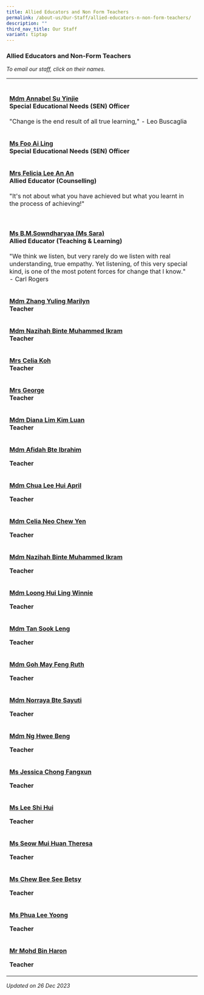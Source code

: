 ```yaml
---
title: Allied Educators and Non Form Teachers
permalink: /about-us/Our-Staff/allied-educators-n-non-form-teachers/
description: ""
third_nav_title: Our Staff
variant: tiptap
---
```

<h3>Allied Educators and Non-Form Teachers</h3><p><em>To email our staff, click on their names.</em></p><table><tbody><tr><th rowspan="1" colspan="1"><p></p></th><th rowspan="1" colspan="1"><p></p></th></tr><tr><td rowspan="1" colspan="1"><p><strong><a href="mailto:su_yin_jie@moe.edu.sg" rel="noopener noreferrer nofollow" target="_blank">Mdm Annabel Su Yinjie</a></strong><br><strong>Special Educational Needs (SEN) Officer</strong><br><br>"Change is the end result of all true learning," - Leo Buscaglia</p></td><td rowspan="1" colspan="1"><p></p></td></tr><tr><td rowspan="1" colspan="1"><p><strong><a href="mailto:foo_ai_ling@moe.edu.sg" rel="noopener noreferrer nofollow" target="_blank">Ms Foo Ai Ling</a></strong><br><strong>Special Educational Needs (SEN) Officer</strong></p></td><td rowspan="1" colspan="1"><p></p></td></tr><tr><td rowspan="1" colspan="1"><p><strong><a href="mailto:ang_an_an_felicia@moe.edu.sg" rel="noopener noreferrer nofollow" target="_blank">Mrs Felicia Lee An An</a></strong><br><strong>Allied Educator (Counselling)</strong><br><br>"It's not about what you have achieved but what you learnt in the process of achieving!"</p></td><td rowspan="1" colspan="1"><p></p></td></tr><tr><td rowspan="1" colspan="1"><p><br><strong><a href="mailto:b_m_sowndharyaa@moe.edu.sg" rel="noopener noreferrer nofollow" target="_blank">Ms B.M.Sowndharyaa (Ms Sara)</a></strong><br><strong>Allied Educator (Teaching &amp; Learning)</strong><br><br>"We think we listen, but very rarely do we listen with real understanding, true empathy. Yet listening, of this very special kind, is one of the most potent forces for change that I know." - Carl Rogers<br></p></td><td rowspan="1" colspan="1"><p></p></td></tr><tr><td rowspan="1" colspan="1"><p><strong><a href="mailto:zhang_yuling_marilyn@moe.edu.sg" rel="noopener noreferrer nofollow" target="_blank">Mdm Zhang Yuling Marilyn</a></strong><br><strong>Teacher</strong></p></td><td rowspan="1" colspan="1"><p></p></td></tr><tr><td rowspan="1" colspan="1"><p><strong><a href="mailto:nazihah_muhammed_ikram@moe.edu.sg" rel="noopener noreferrer nofollow" target="_blank">Mdm Nazihah Binte Muhammed Ikram</a></strong><br><strong>Teacher</strong></p></td><td rowspan="1" colspan="1"><p></p></td></tr><tr><td rowspan="1" colspan="1"><p><strong><a href="mailto:neo_chew_yen@moe.edu.sg" rel="noopener noreferrer nofollow" target="_blank">Mrs Celia Koh</a></strong><br><strong>Teacher</strong></p></td><td rowspan="1" colspan="1"><p></p></td></tr><tr><td rowspan="1" colspan="1"><p><strong><a href="mailto:ng_han_jun@moe.edu.sg" rel="noopener noreferrer nofollow" target="_blank">Mrs George</a></strong><br><strong>Teacher</strong></p></td><td rowspan="1" colspan="1"><p></p></td></tr><tr><td rowspan="1" colspan="1"><p><strong><a href="mailto:lim_kim_luan@moe.edu.sg" rel="noopener noreferrer nofollow" target="_blank">Mdm Diana Lim Kim Luan</a></strong><br><strong>Teacher</strong></p></td><td rowspan="1" colspan="1"><p></p></td></tr><tr><td rowspan="1" colspan="1"><p><strong><u>Mdm Afidah Bte Ibrahim</u></strong></p><p><strong>Teacher</strong></p></td><td rowspan="1" colspan="1"><p></p></td></tr><tr><td rowspan="1" colspan="1"><p><strong><u>Mdm Chua Lee Hui April</u></strong></p><p><strong>Teacher</strong></p></td><td rowspan="1" colspan="1"><p></p></td></tr><tr><td rowspan="1" colspan="1"><p><strong><u>Mdm Celia Neo Chew Yen</u></strong></p><p><strong>Teacher</strong></p></td><td rowspan="1" colspan="1"><p></p></td></tr><tr><td rowspan="1" colspan="1"><p><strong><u>Mdm Nazihah Binte Muhammed Ikram</u></strong></p><p><strong>Teacher</strong></p></td><td rowspan="1" colspan="1"><p></p></td></tr><tr><td rowspan="1" colspan="1"><p><strong><u>Mdm Loong Hui Ling Winnie</u></strong></p><p><strong>Teacher</strong></p></td><td rowspan="1" colspan="1"><p></p></td></tr><tr><td rowspan="1" colspan="1"><p><strong><u>Mdm Tan Sook Leng</u></strong></p><p><strong>Teacher</strong></p></td><td rowspan="1" colspan="1"><p></p></td></tr><tr><td rowspan="1" colspan="1"><p><strong><u>Mdm Goh May Feng Ruth</u></strong></p><p><strong>Teacher</strong></p></td><td rowspan="1" colspan="1"><p></p></td></tr><tr><td rowspan="1" colspan="1"><p><strong><u>Mdm Norraya Bte Sayuti</u></strong></p><p><strong>Teacher</strong></p></td><td rowspan="1" colspan="1"><p></p></td></tr><tr><td rowspan="1" colspan="1"><p><strong><u>Mdm Ng Hwee Beng</u></strong></p><p><strong>Teacher</strong></p></td><td rowspan="1" colspan="1"><p></p></td></tr><tr><td rowspan="1" colspan="1"><p><strong><u>Ms Jessica Chong Fangxun</u></strong></p><p><strong>Teacher</strong></p></td><td rowspan="1" colspan="1"><p></p></td></tr><tr><td rowspan="1" colspan="1"><p><strong><u>Ms Lee Shi Hui</u></strong></p><p><strong>Teacher</strong></p></td><td rowspan="1" colspan="1"><p></p></td></tr><tr><td rowspan="1" colspan="1"><p><strong><u>Ms Seow Mui Huan Theresa</u></strong></p><p><strong>Teacher</strong></p></td><td rowspan="1" colspan="1"><p></p></td></tr><tr><td rowspan="1" colspan="1"><p><strong><u>Ms Chew Bee See Betsy</u></strong></p><p><strong>Teacher</strong></p></td><td rowspan="1" colspan="1"><p></p></td></tr><tr><td rowspan="1" colspan="1"><p><strong><u>Ms Phua Lee Yoong</u></strong></p><p><strong>Teacher</strong></p></td><td rowspan="1" colspan="1"><p></p></td></tr><tr><td rowspan="1" colspan="1"><p><strong><u>Mr Mohd Bin Haron</u></strong></p><p><strong>Teacher</strong></p></td><td rowspan="1" colspan="1"><p></p></td></tr></tbody></table><p><em>Updated on 26 Dec 2023</em></p>
